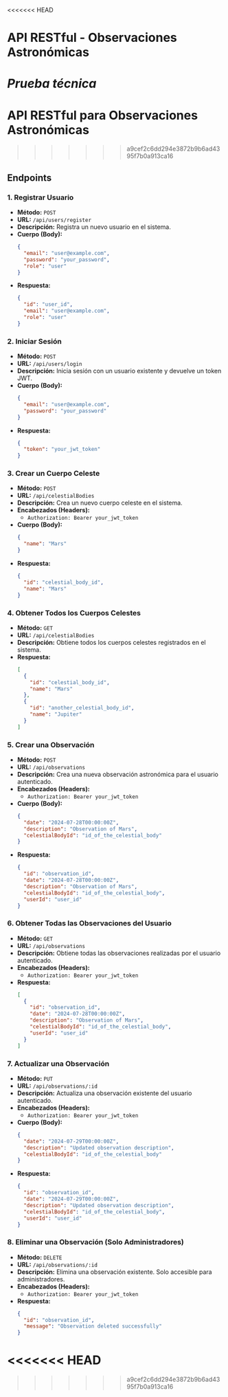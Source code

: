 
<<<<<<< HEAD
# API RESTful - Observaciones Astronómicas


*Prueba técnica*
=======

# API RESTful para Observaciones Astronómicas
>>>>>>> a9cef2c6dd294e3872b9b6ad4395f7b0a913ca16

## Endpoints
### 1. **Registrar Usuario**

- **Método:** `POST`
- **URL:** `/api/users/register`
- **Descripción:** Registra un nuevo usuario en el sistema.
- **Cuerpo (Body):**
  ```json
  {
    "email": "user@example.com",
    "password": "your_password",
    "role": "user"
  }
  ```
- **Respuesta:**
  ```json
  {
    "id": "user_id",
    "email": "user@example.com",
    "role": "user"
  }
  ```

### 2. **Iniciar Sesión**

- **Método:** `POST`
- **URL:** `/api/users/login`
- **Descripción:** Inicia sesión con un usuario existente y devuelve un token JWT.
- **Cuerpo (Body):**
  ```json
  {
    "email": "user@example.com",
    "password": "your_password"
  }
  ```
- **Respuesta:**
  ```json
  {
    "token": "your_jwt_token"
  }
  ```

### 3. **Crear un Cuerpo Celeste**

- **Método:** `POST`
- **URL:** `/api/celestialBodies`
- **Descripción:** Crea un nuevo cuerpo celeste en el sistema.
- **Encabezados (Headers):**
  - `Authorization: Bearer your_jwt_token`
- **Cuerpo (Body):**
  ```json
  {
    "name": "Mars"
  }
  ```
- **Respuesta:**
  ```json
  {
    "id": "celestial_body_id",
    "name": "Mars"
  }
  ```

### 4. **Obtener Todos los Cuerpos Celestes**

- **Método:** `GET`
- **URL:** `/api/celestialBodies`
- **Descripción:** Obtiene todos los cuerpos celestes registrados en el sistema.
- **Respuesta:**
  ```json
  [
    {
      "id": "celestial_body_id",
      "name": "Mars"
    },
    {
      "id": "another_celestial_body_id",
      "name": "Jupiter"
    }
  ]
  ```

### 5. **Crear una Observación**

- **Método:** `POST`
- **URL:** `/api/observations`
- **Descripción:** Crea una nueva observación astronómica para el usuario autenticado.
- **Encabezados (Headers):**
  - `Authorization: Bearer your_jwt_token`
- **Cuerpo (Body):**
  ```json
  {
    "date": "2024-07-28T00:00:00Z",
    "description": "Observation of Mars",
    "celestialBodyId": "id_of_the_celestial_body"
  }
  ```
- **Respuesta:**
  ```json
  {
    "id": "observation_id",
    "date": "2024-07-28T00:00:00Z",
    "description": "Observation of Mars",
    "celestialBodyId": "id_of_the_celestial_body",
    "userId": "user_id"
  }
  ```

### 6. **Obtener Todas las Observaciones del Usuario**

- **Método:** `GET`
- **URL:** `/api/observations`
- **Descripción:** Obtiene todas las observaciones realizadas por el usuario autenticado.
- **Encabezados (Headers):**
  - `Authorization: Bearer your_jwt_token`
- **Respuesta:**
  ```json
  [
    {
      "id": "observation_id",
      "date": "2024-07-28T00:00:00Z",
      "description": "Observation of Mars",
      "celestialBodyId": "id_of_the_celestial_body",
      "userId": "user_id"
    }
  ]
  ```

### 7. **Actualizar una Observación**

- **Método:** `PUT`
- **URL:** `/api/observations/:id`
- **Descripción:** Actualiza una observación existente del usuario autenticado.
- **Encabezados (Headers):**
  - `Authorization: Bearer your_jwt_token`
- **Cuerpo (Body):**
  ```json
  {
    "date": "2024-07-29T00:00:00Z",
    "description": "Updated observation description",
    "celestialBodyId": "id_of_the_celestial_body"
  }
  ```
- **Respuesta:**
  ```json
  {
    "id": "observation_id",
    "date": "2024-07-29T00:00:00Z",
    "description": "Updated observation description",
    "celestialBodyId": "id_of_the_celestial_body",
    "userId": "user_id"
  }
  ```

### 8. **Eliminar una Observación (Solo Administradores)**

- **Método:** `DELETE`
- **URL:** `/api/observations/:id`
- **Descripción:** Elimina una observación existente. Solo accesible para administradores.
- **Encabezados (Headers):**
  - `Authorization: Bearer your_jwt_token`
- **Respuesta:**
  ```json
  {
    "id": "observation_id",
    "message": "Observation deleted successfully"
  }
  ```
<<<<<<< HEAD
=======

>>>>>>> a9cef2c6dd294e3872b9b6ad4395f7b0a913ca16
